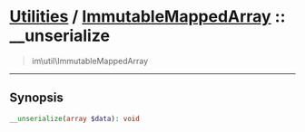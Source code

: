 # [Utilities](util.md) / [ImmutableMappedArray](util-ImmutableMappedArray.md) :: __unserialize
 > im\util\ImmutableMappedArray
____

## Synopsis
```php
__unserialize(array $data): void
```
